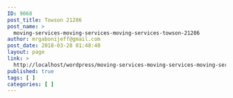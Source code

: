```yaml
---
ID: 9068
post_title: Towson 21286
post_name: >
  moving-services-moving-services-moving-services-towson-21286
author: mrgabonijeff@gmail.com
post_date: 2018-03-28 01:48:40
layout: page
link: >
  http://localhost/wordpress/moving-services-moving-services-moving-services-towson-21286/
published: true
tags: [ ]
categories: [ ]
---
```

